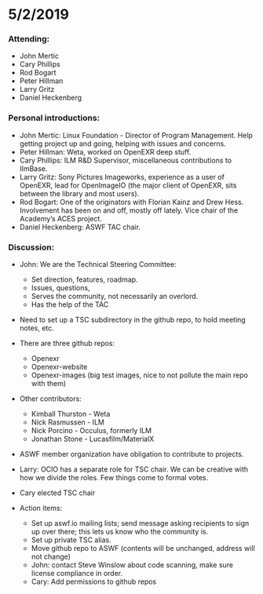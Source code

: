 # 5/2/2019

### Attending:
* John Mertic
* Cary Phillips
* Rod Bogart
* Peter Hillman
* Larry Gritz
* Daniel Heckenberg

### Personal introductions:

* John Mertic: Linux Foundation - Director of Program Management. Help getting project up and going, helping with issues and concerns. 
* Peter Hillman: Weta, worked on OpenEXR deep stuff.
* Cary Phillips: ILM R&D Supervisor, miscellaneous contributions to IlmBase. 
* Larry Gritz: Sony Pictures Imageworks, experience as a user of OpenEXR, lead for OpenImageIO (the major client of OpenEXR, sits between the library and most users).
* Rod Bogart: One of the originators with Florian Kainz and Drew Hess. Involvement has been on and off, mostly off lately. Vice chair of the Academy’s ACES project.
* Daniel Heckenberg: ASWF TAC chair.

### Discussion:

* John: We are the Technical Steering Committee:

  * Set direction, features, roadmap.
  * Issues, questions, 
  * Serves the community, not necessarily an overlord.
  * Has the help of the TAC

* Need to set up a TSC subdirectory in the github repo, to hold meeting notes, etc.

* There are three github repos:
  - Openexr
  - Openexr-website
  - Openexr-images (big test images, nice to not pollute the main repo with them) 

* Other contributors:
  - Kimball Thurston - Weta
  - Nick Rasmussen - ILM
  - Nick Porcino - Occulus, formerly ILM 
  - Jonathan Stone - Lucasfilm/MaterialX

* ASWF member organization have obligation to contribute to projects.

* Larry: OCIO has a separate role for TSC chair. We can be creative with how we divide the roles. Few things come to formal votes.

* Cary elected TSC chair

* Action items:
  - Set up aswf.io mailing lists; send message asking recipients to sign up over there; this lets us know who the community is.
  - Set up private TSC alias.
  - Move github repo to ASWF (contents will be unchanged, address will not change)
  - John: contact Steve Winslow about code scanning, make sure license compliance in order.  
  - Cary: Add permissions to github repos




